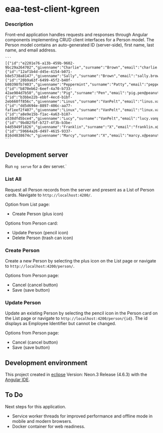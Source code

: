 # eaa-test-client-kgreen

### Description

Front-end application handles requests and responses through Angular components implementing CRUD client interfaces for a Person model. The Person model contains an auto-generated ID (server-side), first name, last name, and email address.

    ```
	[{"id":"e2201e76-a13b-459b-9602-9bc29a264702","givenname":"Charlie","surname":"Brown","email":"charlie.brown@peanuts.org"},
	{"id":"12af1b4d-d45e-4154-b071-b8e5738a8147","givenname":"Sally","surname":"Brown","email":"sally.brown@peanuts.org"},
	{"id":"20b9a63f-6499-45f2-b40f-b80398fb7403","givenname":"Peppermint","surname":"Patty","email":"peppermint.patty@peanuts.org"},
	{"id":"b870eb62-6eef-4a70-b733-42ae904d7b50","givenname":"Pig","surname":"Pen","email":"pig.pen@peanuts.org"},
	{"id":"b3bbe22b-ebbf-4ecd-b1bf-2eb660ff856c","givenname":"Linus","surname":"VanPelt","email":"linus.vanpelt@peanuts.org"},
	{"id":"dd5d694e-8897-406c-aa77-faf1eef2f407","givenname":"Linux","surname":"VanPelt","email":"linux.vanpelt@peanuts.org"},
	{"id":"a8e9e15b-f1ac-4a63-b187-a538dfd5bce4","givenname":"Lucy","surname":"VanPelt","email":"lucy.vanpelt@peanuts.org"},
	{"id":"9bd82fbf-b727-4f3b-b3be-b4d5949f1826","givenname":"Franklin","surname":"X","email":"franklin.x@peanuts.org"},
	{"id":"59664a26-d497-4615-9337-816d4838674c","givenname":"Marcy","surname":"X","email":"marcy.x@peanuts.org"}]
    ```

## Development server

Run `ng serve` for a dev server.`

### List All

Request all Person records from the server and present as a List of Person cards.  Navigate to `http://localhost:4200/`.

Option from List page:
* Create Person (plus icon)

Options from Person card:
* Update Person (pencil icon)
* Delete Person (trash can icon)

### Create Person

Create a new Person by selecting the plus icon on the List page or navigate to `http://localhost:4200/person/`.

Options from Person page:
* Cancel (cancel button)
* Save (save button)

### Update Person

Update an existing Person by selecting the pencil icon in the Person card on the List page or navigate to `http://localhost:4200/person/{id}`. The id displays as Employee Identifier but cannot be changed. 

Options from Person page:
* Cancel (cancel button)
* Save (save button)

## Development environment

This project created in [eclipse](https://www.eclipse.org/downloads/packages/release/neon/3/eclipse-ide-java-ee-developers) Version: Neon.3 Release (4.6.3) with the [Angular IDE](https://marketplace.eclipse.org/content/angular-ide).

## To Do

Next steps for this application.

* Service worker threads for improved performance and offline mode in mobile and modern browsers.
* Docker container for web readiness.
